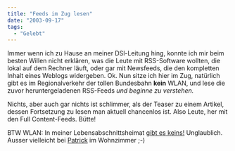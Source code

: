 ```yaml
---
title: "Feeds im Zug lesen"
date: "2003-09-17"
tags:
  - "Gelebt"
---
```


Immer wenn ich zu Hause an meiner DSl-Leitung hing, konnte ich mir beim besten Willen nicht erklären, was die Leute mit RSS-Software wollten, die lokal auf dem Rechner läuft, oder gar mit Newsfeeds, die den kompletten Inhalt eines Weblogs widergeben. Ok. Nun sitze ich hier im Zug, natürlich gibt es im Regionalverkehr der tollen Bundesbahn **kein** WLAN, und lese die zuvor heruntergeladenen RSS\-Feeds _und beginne zu verstehen._

Nichts, aber auch gar nichts ist schlimmer, als der Teaser zu einem Artikel, dessen Fortsetzung zu lesen man aktuell chancenlos ist. Also Leute, her mit den Full Content-Feeds. Bütte!

BTW WLAN: In meiner Lebensabschnittsheimat [gibt es keins!](http://h-blog.org/archives/000464.html "H-Blog: Lübeck pleite?") Unglaublich. Ausser vielleicht bei [Patrick](http://www.fischergrube.de) im Wohnzimmer ;-)
